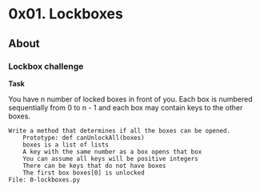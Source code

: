 # 0x01. Lockboxes
## About

   ### Lockbox challenge

**Task**

You have n number of locked boxes in front of you. Each box is numbered sequentially from 0 to n - 1 and each box may contain keys to the other boxes.

    Write a method that determines if all the boxes can be opened.
        Prototype: def canUnlockAll(boxes)
        boxes is a list of lists
        A key with the same number as a box opens that box
        You can assume all keys will be positive integers
        There can be keys that do not have boxes
        The first box boxes[0] is unlocked
    File: 0-lockboxes.py
